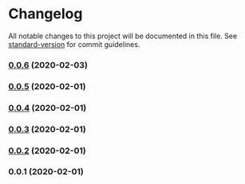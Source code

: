 # Changelog

All notable changes to this project will be documented in this file. See [standard-version](https://github.com/conventional-changelog/standard-version) for commit guidelines.

### [0.0.6](https://github.com/mmoollllee/nuxt-protected-mailto/compare/v0.0.5...v0.0.6) (2020-02-03)

### [0.0.5](https://github.com/mmoollllee/nuxt-protected-mailto/compare/v0.0.4...v0.0.5) (2020-02-01)

### [0.0.4](https://github.com/mmoollllee/nuxt-protected-mailto/compare/v0.0.3...v0.0.4) (2020-02-01)

### [0.0.3](https://github.com/mmoollllee/nuxt-protected-mailto/compare/v0.0.2...v0.0.3) (2020-02-01)

### [0.0.2](https://github.com/mmoollllee/nuxt-protected-mailto/compare/v0.0.1...v0.0.2) (2020-02-01)

### 0.0.1 (2020-02-01)

